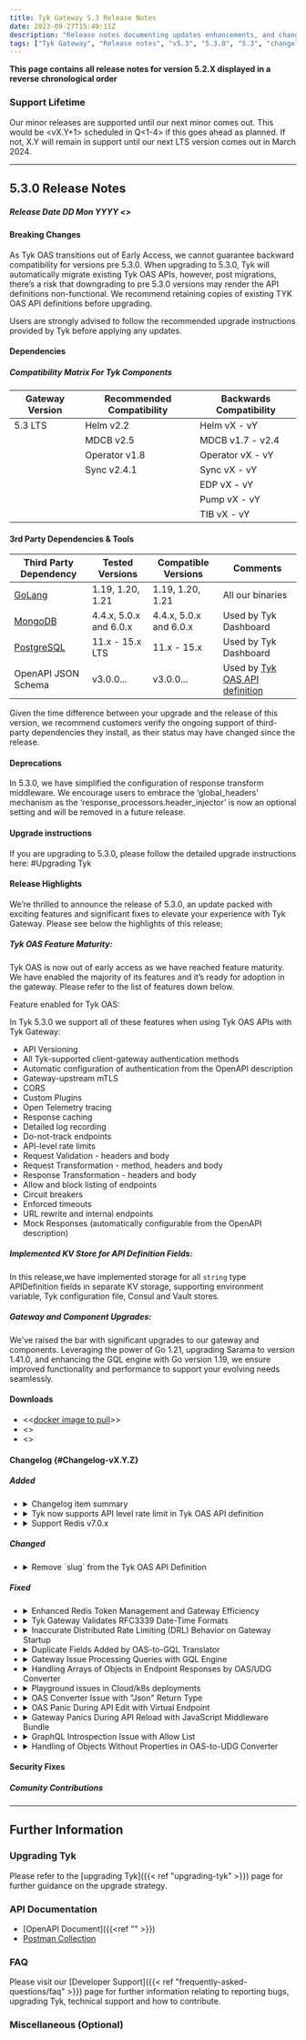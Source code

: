 ```yaml
---
title: Tyk Gateway 5.3 Release Notes
date: 2023-09-27T15:49:11Z
description: "Release notes documenting updates enhancements, and changes for Tyk Gateway versions within the 5.3.X series."
tags: ["Tyk Gateway", "Release notes", "v5.3", "5.3.0", "5.3", "changelog"]
---
```


<!-- Required. oss or licensed. Choose one of the following:
    **Licensed Protected Product**
    Or
    ****Open Source** ([Mozilla Public License](https://github.com/TykTechnologies/tyk/blob/master/LICENSE.md))**
-->

**This page contains all release notes for version 5.2.X displayed in a reverse chronological order**

### Support Lifetime
<!-- Required. replace X.Y with this release and set the correct quarter of the year -->
Our minor releases are supported until our next minor comes out. This would be <vX.Y+1> scheduled in Q<1-4> if this goes ahead as planned. If not, X.Y will remain in support until our next LTS version comes out in March 2024.

---

## 5.3.0 Release Notes

##### Release Date DD Mon YYYY <<update>>

#### Breaking Changes
<!-- Required. Use the following statement if there are no breaking changes, or explain if there are -->
As Tyk OAS transitions out of Early Access, we cannot guarantee backward compatibility for versions pre 5.3.0. When upgrading to 5.3.0, Tyk will automatically migrate existing Tyk OAS APIs, however, post migrations, there’s a risk that downgrading to pre 5.3.0 versions may render the API definitions non-functional. We recommend retaining copies of existing TYK OAS API definitions before upgrading. 

Users are strongly advised to follow the recommended upgrade instructions provided by Tyk before applying any updates.

<!-- The following "Changed error log messages" section is Optional!
Instructions: We should mention in the changelog section ALL changes in our application log messages. In case we made such changes, this section should also be added, to make sure the users don't miss this notice among other changelog lines. -->
<!-- #### Changed error log messages
Important for users who monitor Tyk components using the application logs (i.e. Tyk Gateway log, Tyk Dashboard log etc.).
We try to avoid making changes to our log messages, especially at error and critical levels. However, sometimes it's necessary. Please find the list of changes made to the application log in this release: -->

<!-- The following "|Planned Breaking Changes" section is optional!
Announce future scheduled breaking changes, e.g. Go version updates, DB driver updates etc. -->
<!-- #### Planned Breaking Changes -->

#### Dependencies
<!--Required. Use this section to announce the following types of dependencies compatible with the release:

Version compatibility with other components in the Tyk stack. This takes the form of a compatibility matrix and is only required for Gateway and Portal.

3rd party dependencies and tools -->

##### Compatibility Matrix For Tyk Components
<!-- Required. Version compatibility with other components in the Tyk stack. This takes the form of a compatibility matrix and is only required for Gateway and Portal.
An illustrative example is shown below. -->
| Gateway Version | Recommended Compatibility | Backwards Compatibility |
|----    |---- |---- |
| 5.3 LTS | Helm v2.2     | Helm vX - vY |
|         | MDCB v2.5     | MDCB v1.7 - v2.4 |
|         | Operator v1.8 | Operator vX - vY |
|         | Sync v2.4.1   | Sync vX - vY |
| | | EDP vX - vY |
| | | Pump vX - vY |
| | | TIB vX - vY |

#### 3rd Party Dependencies & Tools
<!-- Required. Third-party dependencies encompass tools (GoLang, Helm etc.), databases (PostgreSQL, MongoDB etc.) and external software libraries. This section should be a table that presents the third-party dependencies and tools compatible with the release. Compatible is used in the sense of those versions tested with the releases. Such information assists customers considering upgrading to a specific release.

Additionally, a disclaimer statement was added below the table, for customers to check that the third-party dependency they decide to install remains in support.

An example is given below for illustrative purposes only. Tested Versions and Compatible Versions information will require discussion with relevant squads and QA. -->

| Third Party Dependency                                     | Tested Versions        | Compatible Versions    | Comments | 
| ---------------------------------------------------------- | ---------------------- | ---------------------- | -------- | 
| [GoLang](https://go.dev/dl/)                               | 1.19, 1.20, 1.21       | 1.19, 1.20, 1.21       | All our binaries| 
| [MongoDB](https://www.mongodb.com/try/download/community)  | 4.4.x, 5.0.x and 6.0.x | 4.4.x, 5.0.x and 6.0.x | Used by Tyk Dashboard | 
| [PostgreSQL](https://www.postgresql.org/download/)         | 11.x - 15.x LTS        | 11.x - 15.x            | Used by Tyk Dashboard | 
| OpenAPI JSON Schema  | v3.0.0...      | v3.0.0...          | Used by [Tyk OAS API definition](https://swagger.io/specification/)                | [3.0.3](https://spec.openapis.org/oas/v3.0.3)|

Given the time difference between your upgrade and the release of this version, we recommend customers verify the ongoing support of third-party dependencies they install, as their status may have changed since the release.

#### Deprecations
<!-- Required. Use the following statement if there are no deprecations, or explain if there are -->
In 5.3.0, we have simplified the configuration of response transform middleware. We encourage users to embrace the ‘global_headers’ mechanism as the ‘response_processors.header_injector’ is now an optional setting and will be removed in a future release.

<!-- Optional section!
Used to share and notify users about our plan to deprecate features, configs etc. 
Once you put an item in this section, we must keep this item listed in all the following releases till the deprecation happens. -->
<!-- ##### Future deprecations
-->

#### Upgrade instructions
<!-- Required. For patches release (Z>0) use this:
For users currently on vX.Y.Z, we strongly recommend promptly upgrading to the latest release. If you are working with an older version (lower major), it is advisable to bypass version X.Y.0 and proceed directly to this latest patch release.
<br/>
Go to the [Upgrading Tyk](#upgrading-tyk) section for detailed upgrade Instructions.
-->
If you are upgrading to 5.3.0, please follow the detailed upgrade instructions here:  #Upgrading Tyk


#### Release Highlights
<!-- Required. Use similar ToV to previous release notes. For example for a patch release:
This release primarily focuses on bug fixes.
For a comprehensive list of changes, please refer to the detailed [changelog]({{< ref "#Changelog-vX.Y.0">}}) below.
-->
We’re thrilled to announce the release of 5.3.0, an update packed with exciting features and significant fixes to elevate your experience with Tyk Gateway. Please see below the highlights of this release;


##### Tyk OAS Feature Maturity:
Tyk OAS is now out of early access as we have reached feature maturity. We have enabled the majority of its features and it’s ready for adoption in the gateway. Please refer to the list of features down below. 

Feature enabled for Tyk OAS:

In Tyk 5.3.0 we support all of these features when using Tyk OAS APIs with Tyk Gateway:

- API Versioning
- All Tyk-supported client-gateway authentication methods
- Automatic configuration of authentication from the OpenAPI description
- Gateway-upstream mTLS
- CORS
- Custom Plugins
- Open Telemetry tracing
- Response caching
- Detailed log recording
- Do-not-track endpoints
- API-level rate limits
- Request Validation - headers and body
- Request Transformation - method, headers and body
- Response Transformation - headers and body
- Allow and block listing of endpoints
- Circuit breakers
- Enforced timeouts
- URL rewrite and internal endpoints
- Mock Responses (automatically configurable from the OpenAPI description)


##### Implemented KV Store for API Definition Fields:
In this release,we have implemented storage for all `string` type APIDefinition fields in separate KV storage, supporting environment variable, Tyk configuration file, Consul and Vault stores.


##### Gateway and Component Upgrades:
We've raised the bar with significant upgrades to our gateway and components. Leveraging the power of  Go 1.21, upgrading Sarama to version 1.41.0, and enhancing the GQL engine with Go version 1.19, we ensure improved functionality and performance to support your evolving needs seamlessly.

#### Downloads
- <<[docker image to pull](https://hub.docker.com/layers/tykio/tyk-dashboard/vX.Y.Z/images/blabla)>>
- <<Helm charts links>>
- <<source code tarball for oss projects>>

#### Changelog {#Changelog-vX.Y.Z}
<!-- Required. The change log should include the following ordered set of sections below that briefly summarise the features, updates and fixed issues of the release.

Here it is important to explain the benefit of each changelog item. As mentioned by James in a previous Slack message (https://tyktech.slack.com/archives/C044R3ZTN6L/p1686812207060839?thread_ts=1686762128.651249&cid=C044R3ZTN6L):
"...it is important to document the customer impact for the work delivered, so we can share it with prospects/install base. For example:
"New Chart delivers x and y benefit to a and b customer use cases. The business impact for them will be this and that" -->

##### Added
<!-- This section should be a bullet point list of new features. Explain:

- The purpose of the new feature
- How does the new feature benefit users?
- Link to documentation of the new feature
- For OSS - Link to the corresponding issue if possible on GitHub to allow the users to see further info.

Each change log item should be expandable. The first line summarises the changelog entry. It should be then possible to expand this to reveal further details about the changelog item. This is achieved using HTML as shown in the example below. -->
<ul>
<li>
<details>
<summary>Changelog item summary</summary>

The actual changelog item text should go here. It should be no more than three or four sentences. It should link to a content page for further explanation where applicable. There should be a blank line between the summary tags and this paragraph, otherwise, links will not be rendered.
</details>
</li>
<li>
<details>
<summary>Tyk now supports API level rate limit in Tyk OAS API definition</summary>

Abcd  The actual changelog item text should go here. It should be no more than three or four sentences. It should link to a content page for further explanation where applicable. There should be a blank line between the summary tags and this paragraph, otherwise, links will not be rendered.
</details>
</li>

<li>
<details>
<summary>Support Redis v7.0.x</summary>

Tyk 5.3 refactors Redis connection logic by using [storage v1.2.2](https://github.com/TykTechnologies/storage/releases/tag/v1.2.2), which integrates with [go-redis](https://github.com/redis/go-redis) v9 underneath which added support to Redis v7.0.x.
</details>
</li>
</ul>

##### Changed
<!-- This should be a bullet-point list of updated features. Explain:

- Why was the update necessary?
- How does the update benefit users?
- Link to documentation of the updated feature
- For OSS - Link to the corresponding issue if possible on GitHub to allow the users to see further info.

Each change log item should be expandable. The first line summarises the changelog entry. It should be then possible to expand this to reveal further details about the changelog item. This is achieved using HTML as shown in the example below. -->
<ul>
<li>
<details>
<summary>Remove `slug` from the Tyk OAS API Definition</summary>

Removed the unnecessary ‘slug’ field from OAS API Definition and from OAS API Designer
<details>
<li>
<details>
<summary>Set default MongoDB driver to mongo-go</summary>

Tyk uses `mongo-go` as the default MongoDB driver from v5.3. This provides support for MongoDB 4.4.x, 5.0.x, 6.0.x and 7.0.x. If you are using older MongoDB versions e.g. 3.x, please set MongoDB driver to `mgo`. [MongoDB supported versions]({{<ref "planning-for-production/database-settings/mongodb#supported-versions">}}) page provides details on how to configure MongoDB drivers in Tyk.
</details>
<li>
<details>
<summary>Prefetch session expiry information from MDCB to reduce API call duration in case gateway is temporarily disconnected from MDCB</summary>

Previously, when operating in a slave configuration, the Tyk Gateway fetched session expiry information from the master layer the first time an API was accessed for a given organization. This approach led to a significant issue: if the MDCB connection was lost, the next API consumption attempt would incur a long response time. This delay, typically around 30 seconds, was caused by the gateway waiting for the session fetching operation to time out, as it tried to communicate with the now-inaccessible master layer.

<br>To mitigate this issue, the PR introduces a proactive fetching strategy. Now, the gateway fetches the session expiry information beforehand, while there is an active connection to MDCB. By doing so, it ensures that this data is already available locally in the event of an MDCB disconnection.

<br>This change significantly improves the API response time under MDCB disconnection scenarios. It eliminates the need for the gateway to wait for a timeout when attempting to fetch session information from the master layer, thus avoiding the previous 30-second delay. This optimisation enhances the resilience and efficiency of the Tyk Gateway in distributed environments.
</details>
</li>

</ul>
 
##### Fixed
<!-- This section should be a bullet point list that describes the issues fixed in the release. For each fixed issue explain:

- What problem the issue caused
- How was the issue fixed
- Link to (new) documentation created as a result of a fix. For example, a new configuration parameter may have been introduced and documented for the fix
- For OSS - Link to the corresponding issue if possible on GitHub to allow the users to see further info.

Each change log item should be expandable. The first line summarises the changelog entry. It should be then possible to expand this to reveal further details about the changelog item. This is achieved using HTML as shown in the example below. -->
<ul>
<li>
<details>
<summary>Enhanced Redis Token Management and Gateway Efficiency</summary>

In this release, we fixed automated token trimming in Redis, ensuring efficient management of OAuth tokens by implementing a new hourly job within the Gateway and providing a manual trigger endpoint. 
</details>
</li>
<li>
<details>
<summary>Tyk Gateway Validates RFC3339 Date-Time Formats</summary>

Tyk Gateway now validates date, date-time with RFC3339 format with Tyk OAS Validate Request middleware.
</details>
</li>
<li>
<details>
<summary>Inaccurate Distributed Rate Limiting (DRL) Behavior on Gateway Startup</summary>

Fixed an issue when using the Distributed Rate Limiter (DRL) where the Gateway did not apply any rate limit until a DRL notification was received. Now the rate of requests will be limited at 100% of the configured rate limit until the DRL notification is received, after which the limit will be reduced to an even share of the total (i.e. 100% divided by the number of Gateways) per the rate limit algorithm design.
</details>
</li>
<li>
<details>
<summary>Duplicate Fields Added by OAS-to-GQL Translator</summary>

Fixed an issue where the OAS-to-UDG converter was sometimes adding the 5.same field to an object type many times. This caused issues with the resulting GQL schema and made it non-compliant with GQL specification.
</details>
</li>
<li>
<details>
<summary>Gateway Issue Processing Queries with GQL Engine</summary>

Fixed a problem where the Gateway attempted to execute a query with GQL engine version 1 (which lacks OTel support) while simultaneously trying to validate the same query with the OpenTelemetry (OTel)-supported engine. It caused the API to fail with and error message "Error socket hang up". Right now with OTel enabled the gateway will enforce GQL engine to default to version 2, so that this problem doesn't occur anymore.
</details>
</li>
<li>
<details>
<summary>Handling Arrays of Objects in Endpoint Responses by OAS/UDG Converter</summary>

The OAS/UDG converter now effectively handles array of objects within POST paths. Previously, there were instances where the converter failed to accurately interpret and represent these structures in the generated UDG configuration.
</details>
</li>
<li>
<details>
<summary>Playground issues in Cloud/k8s deployments</summary>

An issue was identified where the encoding from the GQL upstream cache was causing readability problems in the response body. Specifically, the upstream GQL cache was utilizing brotli compression and not respecting the Accept-Encoding header. Consequently, larger response bodies became increasingly unreadable for the GQL engine due to compression, leading to usability issues for users accessing affected content. The issue has now been fixed by adding the brotli encoder to the GQL engine.
</details>
</li>
<li>
<details>
<summary>OAS Converter Issue with "Json" Return Type</summary>

OAS-to-UDG converter was unable to correctly process OAS API definitions where "json" was used as one of enum values. This issue is now fixed and whenever "json" is used as one of enums in OAS, it will get correctly transformed into a custom scalar in GQL schema.
</details>
</li>
<li>
<details>
<summary>OAS Panic During API Edit with Virtual Endpoint</summary>

Fixed an issue where the Gateway could panic while updating a Tyk OAS API with the Virtual Endpoint middleware configured.
</details>
</li>
<li>
<details>
<summary>Gateway Panics During API Reload with JavaScript Middleware Bundle</summary>

Fixed an issue where reloading a bundle containing JS plugins could cause the Gateway to panic.
</details>
</li>
<li>
<details>
<summary>GraphQL Introspection Issue with Allow List</summary>

"Disable introspection" setting was not working correctly in cases where field-based permissions were set (allow or block list). It was not possible to introspect the GQL schema while introspection was technically allowed but field-based permissions were enabled. Currently Allow/Block list settings are ignored only for introspection queries and introspection is only controlled by "Disable introspection" setting.
</details>
</li>
<li>
<details>
<summary>Handling of Objects Without Properties in OAS-to-UDG Converter</summary>

The OAS-to-UDG converter was unable to handle a document properly if an object within the OpenAPI Specification (OAS) had no properties defined. This limitation resulted in unexpected behavior and errors during the conversion process. The tool will now handle such cases seamlessly, ensuring a smoother and more predictable conversion process
<li>
<details>

</ul>


#### Security Fixes
<!-- This section should be a bullet point list that should be included when any security fixes have been made in the release, e.g. CVEs. For CVE fixes, consideration needs to be made as follows:
1. Dependency-tracked CVEs - External-tracked CVEs should be included on the release note.
2. Internal scanned CVEs - Refer to the relevant engineering and delivery policy.

For agreed CVE security fixes, provide a link to the corresponding entry on the NIST website. For example:

- Fixed the following CVEs:
    - [CVE-2022-33082](https://nvd.nist.gov/vuln/detail/CVE-2022-33082)
-->

##### Comunity Contributions
<!-- This section should thank external contributors and include a linked reference to their GitHub username with a summary of their contribution.

Example

Special thanks to the following member of the Tyk community for their contribution to this release:

<ul>
<li>
<details>
<summary>Runtime log error incorrectly produced when using Go Plugin Virtual Endpoints</summary>

Fixed a minor issue with Go Plugin virtual endpoints where a runtime log error was produced from a request, even if the response was successful. Thanks to ghub_user_tag_name for highlighting the issue and proposing a fix.
</details>
</li>
</ul>
-->

<!-- Required. use 3 hyphens --- between release notes of every patch (minors will be on a separate page) -->
---

<!--
Repeat the release notes section above for every patch here
-->


<!-- The footer of the release notes page. It contains a further information section with details of how to upgrade Tyk,
links to API documentation and FAQs. You can copy it from the previous release. -->
## Further Information

### Upgrading Tyk
Please refer to the [upgrading Tyk]({{< ref "upgrading-tyk" >}}) page for further guidance on the upgrade strategy.

### API Documentation
<!-- Required. Update the link to the Gateway "tyk-gateway-api" or dashboard "tyk-dashboard-api" and the Postman collection

If there were changes in any of Tyk’s API docs:

- Have API endpoints been documented in the release note summary and changelog?				
- Has a link to the endpoint documentation being included?
- Has the benefit of the new/updated endpoint been explained in the release highlights and changelog?
-->
- [OpenAPI Document]({{<ref "" >}})
- [Postman Collection](https://www.postman.com/tyk-technologies/workspace/tyk-public-workspace/collection/<collection-id>)

### FAQ
Please visit our [Developer Support]({{< ref "frequently-asked-questions/faq" >}}) page for further information relating to reporting bugs, upgrading Tyk, technical support and how to contribute.

### Miscellaneous (Optional)
<!-- For each specific release if there is additional miscellaneous information or announcements that will be helpful to the customer then squads
should add additional sections to their release notes. -->
